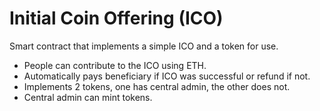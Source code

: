 # Initial Coin Offering (ICO)
Smart contract that implements a simple ICO and a token for use.

* People can contribute to the ICO using ETH.
* Automatically pays beneficiary if ICO was successful or refund if not.
* Implements 2 tokens, one has central admin, the other does not.
* Central admin can mint tokens.
